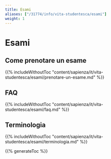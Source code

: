 ```yaml
---
title: Esami
aliases: ["/31774/info/vita-studentesca/esami"]
weight: 1
---
```


# Esami

## Come prenotare un esame

{{% includeWithoutToc "content/sapienza/it/vita-studentesca/esami/prenotare-un-esame.md" %}}

## FAQ

{{% includeWithoutToc "content/sapienza/it/vita-studentesca/esami/faq.md" %}}

## Terminologia

{{% includeWithoutToc "content/sapienza/it/vita-studentesca/esami/terminologia.md" %}}

{{% generateToc %}}